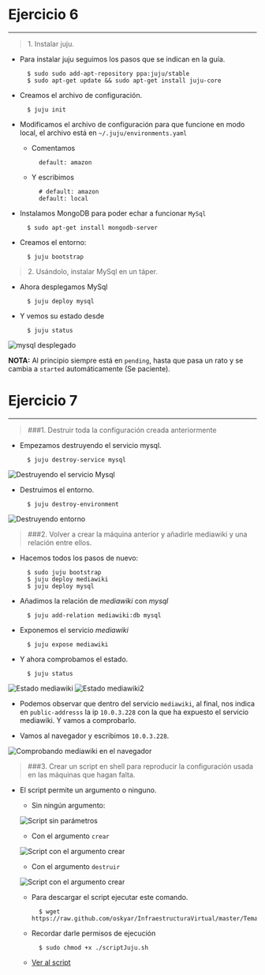 # Ejercicio 6
-------------

> 1\. Instalar juju.

- Para instalar juju seguimos los pasos que se indican en la guía.

		$ sudo sudo add-apt-repository ppa:juju/stable
		$ sudo apt-get update && sudo apt-get install juju-core

- Creamos el archivo de configuración.

		$ juju init

- Modificamos el archivo de configuración para que funcione en modo local, el  archivo está en `~/.juju/environments.yaml` 

	+ Comentamos

			default: amazon

	+ Y escribimos

			# default: amazon
			default: local

- Instalamos MongoDB para poder echar a funcionar `MySql`

		$ sudo apt-get install mongodb-server

- Creamos el entorno:

		$ juju bootstrap


> 2\. Usándolo, instalar MySql en un táper.

+ Ahora desplegamos MySql

		$ juju deploy mysql

+ Y vemos su estado desde 

		$ juju status

![mysql desplegado](https://raw.github.com/oskyar/InfraestructuraVirtual/master/Tema3/img/Ejercicio6-mysqlDesplegado.png)

**NOTA:** Al principio siempre está en `pending`, hasta que pasa un rato y se cambia a `started` automáticamente (Se paciente).

# Ejercicio 7
-------------

> ###1\. Destruir toda la configuración creada anteriormente

+ Empezamos destruyendo el servicio mysql.

		$ juju destroy-service mysql

![Destruyendo el servicio Mysql](https://raw.github.com/oskyar/InfraestructuraVirtual/master/Tema3/img/Ejercicio7-DestruyendoMysql.png)

+ Destruimos el entorno.

		$ juju destroy-environment

![Destruyendo entorno](https://raw.github.com/oskyar/InfraestructuraVirtual/master/Tema3/img/Ejercicio7-DestruyendoEntorno.png)

> ###2\. Volver a crear la máquina anterior y añadirle mediawiki y una relación entre ellos.

+ Hacemos todos los pasos de nuevo:

		$ sudo juju bootstrap
		$ juju deploy mediawiki
		$ juju deploy mysql

+ Añadimos la relación de *mediawiki* con *mysql*
		
		$ juju add-relation mediawiki:db mysql

+ Exponemos el servicio *mediawiki*

		$ juju expose mediawiki

+ Y ahora comprobamos el estado.

		$ juju status

![Estado mediawiki](https://raw.github.com/oskyar/InfraestructuraVirtual/master/Tema3/img/Ejercicio7-MediawikiDesplegado1.png)
![Estado mediawiki2](https://raw.github.com/oskyar/InfraestructuraVirtual/master/Tema3/img/Ejercicio7-MediawikiDesplegado2.png)

+ Podemos observar que dentro del servicio `mediawiki`, al final, nos indica en `public-addresss` la ip `10.0.3.228` con la que ha expuesto el servicio mediawiki. Y vamos a comprobarlo.

+ Vamos al navegador y escribimos `10.0.3.228`.

![Comprobando mediawiki en el navegador](https://raw.github.com/oskyar/InfraestructuraVirtual/master/Tema3/img/Ejercicio7-ComprobandoEnElNavegador.png)


> ###3\. Crear un script en shell para reproducir la configuración usada en las máquinas que hagan falta.

+ El script permite un argumento o ninguno.

	+ Sin ningún argumento:

	![Script sin parámetros](https://raw.github.com/oskyar/InfraestructuraVirtual/master/Tema3/img/Ejercicio7-3-ScriptSinParametros.png)

	+ Con el argumento `crear`

	![Script con el argumento crear](https://raw.github.com/oskyar/InfraestructuraVirtual/master/Tema3/img/Ejercicio7-3-ScriptConParametroCrear.png)

	+ Con el argumento `destruir`

	![Script con el argumento crear](https://raw.github.com/oskyar/InfraestructuraVirtual/master/Tema3/img/Ejercicio7-3-ScriptConParametroDestruir.png)

	+ Para descargar el script ejecutar este comando.

			$ wget https://raw.github.com/oskyar/InfraestructuraVirtual/master/Tema3/scriptJuju.sh

	+ Recordar darle permisos de ejecución

			$ sudo chmod +x ./scriptJuju.sh

	+ [Ver al script](https://github.com/oskyar/InfraestructuraVirtual/blob/master/Tema3/scriptJuju.sh)



